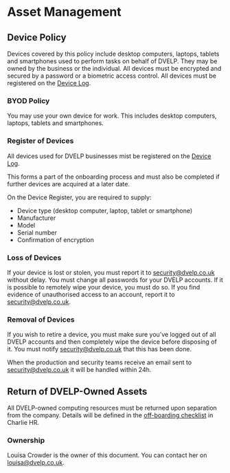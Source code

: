 # Asset Management

## Device Policy

Devices covered by this policy include desktop computers, laptops, tablets and
smartphones used to perform tasks on behalf of DVELP. They may be owned by the
business or the individual. All devices must be encrypted and secured by a
password or a biometric access control. All devices must be registered on the
[Device
Log](https://docs.google.com/spreadsheets/d/1DV6c4mM0YExWZbqztMBWbKUqNlQjDYSBWLHTuvpn3ls/edit#gid=90742438).

### BYOD Policy

You may use your own device for work. This includes desktop computers, laptops,
tablets and smartphones.

### Register of Devices

All devices used for DVELP businesses mist be registered on the [Device
Log](https://docs.google.com/spreadsheets/d/1DV6c4mM0YExWZbqztMBWbKUqNlQjDYSBWLHTuvpn3ls/edit#gid=90742438).

This forms a part of the onboarding process and must also be completed if
further devices are acquired at a later date.

On the Device Register, you are required to supply:

* Device type (desktop computer, laptop, tablet or smartphone)
* Manufacturer
* Model
* Serial number
* Confirmation of encryption

### Loss of Devices

If your device is lost or stolen, you must report it to <security@dvelp.co.uk>
without delay. You must change all passwords for your DVELP accounts. If it is
possible to remotely wipe your device, you must do so. If you find evidence of
unauthorised access to an account, report it to <security@dvelp.co.uk>.

### Removal of Devices

If you wish to retire a device, you must make sure you’ve logged out of all
DVELP accounts and then completely wipe the device before disposing of it. You
must notify <security@dvelp.co.uk> that this has been done.

When the production and security teams receive an email sent to
<security@dvelp.co.uk> it will be handled within 24h.

## Return of DVELP-Owned Assets

All DVELP-owned computing resources must be returned upon separation from the
company. Details will be defined in the [off-boarding
checklist](../hr/off-boarding.md) in Charlie HR.

### Ownership

Louisa Crowder is the owner of this document. You can contact her on
<louisa@dvelp.co.uk>.
